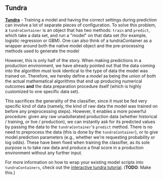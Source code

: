 ## Tundra

**[Tundra](http://github.com/robertzk/tundra)** - Training a model and having the correct
settings during prediction can involve a lot of separate pieces of configuration.
To solve this problem, a `tundraContainer` is an object that has two methods:
`train` and `predict`, which take a data set, and run a "model" on that data
set (for example, logistic regression or GBM). One can also think of a tundraContainer as 
a wrapper around both the native model object and the pre-processing methods used to generate the model

However, this is only half of the story. When making predictions in a production
environment, we have already pointed out that the data coming into the algorithm
must look identical to the type of data the model was trained on. Therefore,
we hereby define a *model* as being the union of both the actual mathematical
algorithms that end up producing numerical outcomes **and** the data preparation
procedure itself (which is highly customized to one specific data set).

This sacrifices the generality of the classifier, since it must be fed very
specific kind of data (namely, the kind of raw data the model was trained on
before any preprocessing steps). However, it enables a more powerful procedure:
given any raw unadulterated production data (whether historical / training, or 
live / production), we can instantly ask for its predicted values by passing
the data to the `tundraContainer`'s `predict` method. There is no need to
preprocess the data (this is done by the `tundraContainer`), or to give model
prediction parameters (e.g., whether we're requesting probability or log odds).
These have been fixed when training the classifier, as its sole purpose is to
take raw data and produce a final score in a production environment without any
further input.

For more information on how to wrap your existing model scripts into `tundraContainers`,
check out the [interactive tundra tutorial](http://en.wikipedia.org/wiki/Vaporware).
(**TODO**: Make this.)
